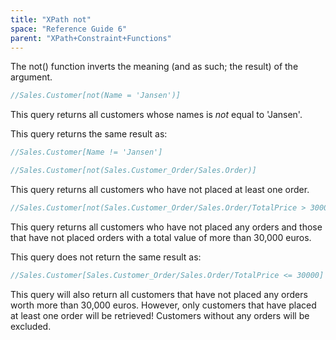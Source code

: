 ```yaml
---
title: "XPath not"
space: "Reference Guide 6"
parent: "XPath+Constraint+Functions"
---
```



The not() function inverts the meaning (and as such; the result) of the argument.

```java
//Sales.Customer[not(Name = 'Jansen')]
```

This query returns all customers whose names is _not_ equal to 'Jansen'.

This query returns the same result as:

```java
//Sales.Customer[Name != 'Jansen']
```

```java
//Sales.Customer[not(Sales.Customer_Order/Sales.Order)]
```

This query returns all customers who have not placed at least one order.

```java
//Sales.Customer[not(Sales.Customer_Order/Sales.Order/TotalPrice > 30000)]
```

This query returns all customers who have not placed any orders and those that have not placed orders with a total value of more than 30,000 euros.

This query does not return the same result as:

```java
//Sales.Customer[Sales.Customer_Order/Sales.Order/TotalPrice <= 30000]
```

This query will also return all customers that have not placed any orders worth more than 30,000 euros. However, only customers that have placed at least one order will be retrieved! Customers without any orders will be excluded.
